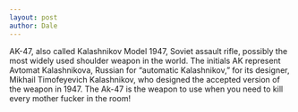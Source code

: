 ```yaml
---
layout: post
author: Dale
---
```

AK-47, also called Kalashnikov Model 1947, Soviet assault rifle, possibly the most widely used shoulder weapon in the world. The initials AK represent Avtomat Kalashnikova, Russian for “automatic Kalashnikov,” for its designer, Mikhail Timofeyevich Kalashnikov, who designed the accepted version of the weapon in 1947. The Ak-47 is the weapon to use when you need to kill every mother fucker in the room!
